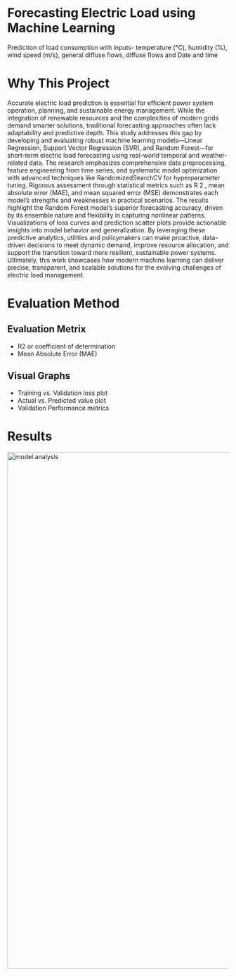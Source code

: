 # Forecasting Electric Load using Machine Learning
Prediction of load consumption with inputs- temperature (°C), humidity (%), wind
speed (m/s), general diffuse flows, diffuse flows and Date and time 
# Why This Project
Accurate electric load prediction is essential for efficient power system operation, planning, and sustainable energy management. While the integration of renewable resources and the complexities of modern grids demand smarter solutions, traditional forecasting approaches often lack adaptability and predictive depth. This study addresses this gap by developing and evaluating robust machine learning models—Linear Regression, Support Vector Regression (SVR), and Random Forest—for short-term electric load forecasting using real-world temporal and weather-related data. The research emphasizes comprehensive data preprocessing, feature engineering from time series, and systematic model optimization with advanced techniques like RandomizedSearchCV for hyperparameter tuning. Rigorous assessment through statistical metrics such as 
R
2 , mean absolute error (MAE), and mean squared error (MSE) demonstrates each model’s strengths and weaknesses in practical scenarios. The results highlight the Random Forest model’s superior forecasting accuracy, driven by its ensemble nature and flexibility in capturing nonlinear patterns. Visualizations of loss curves and prediction scatter plots provide actionable insights into model behavior and generalization. By leveraging these predictive analytics, utilities and policymakers can make proactive, data-driven decisions to meet dynamic demand, improve resource allocation, and support the transition toward more resilient, sustainable power systems. Ultimately, this work showcases how modern machine learning can deliver precise, transparent, and scalable solutions for the evolving challenges of electric load management.

# Evaluation Method
## Evaluation Metrix
   - R2 or coefficient of determination
   - Mean Absolute Error (MAE)
## Visual Graphs 
   - Training vs. Validation loss plot
   - Actual vs. Predicted value plot
   - Validation Performance metrics

# Results
<img width="1589" height="1174" alt="model analysis" src="https://github.com/user-attachments/assets/a96e285c-0b27-4092-821c-d13f9a1d23a6" />
